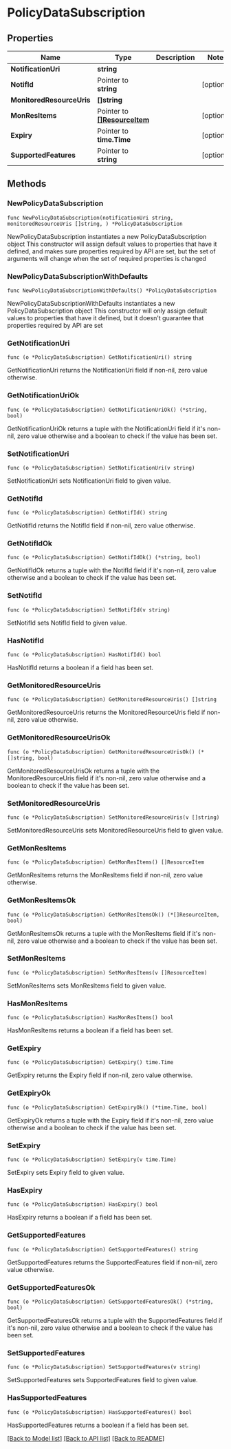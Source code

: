 # PolicyDataSubscription

## Properties

Name | Type | Description | Notes
------------ | ------------- | ------------- | -------------
**NotificationUri** | **string** |  | 
**NotifId** | Pointer to **string** |  | [optional] 
**MonitoredResourceUris** | **[]string** |  | 
**MonResItems** | Pointer to [**[]ResourceItem**](ResourceItem.md) |  | [optional] 
**Expiry** | Pointer to **time.Time** |  | [optional] 
**SupportedFeatures** | Pointer to **string** |  | [optional] 

## Methods

### NewPolicyDataSubscription

`func NewPolicyDataSubscription(notificationUri string, monitoredResourceUris []string, ) *PolicyDataSubscription`

NewPolicyDataSubscription instantiates a new PolicyDataSubscription object
This constructor will assign default values to properties that have it defined,
and makes sure properties required by API are set, but the set of arguments
will change when the set of required properties is changed

### NewPolicyDataSubscriptionWithDefaults

`func NewPolicyDataSubscriptionWithDefaults() *PolicyDataSubscription`

NewPolicyDataSubscriptionWithDefaults instantiates a new PolicyDataSubscription object
This constructor will only assign default values to properties that have it defined,
but it doesn't guarantee that properties required by API are set

### GetNotificationUri

`func (o *PolicyDataSubscription) GetNotificationUri() string`

GetNotificationUri returns the NotificationUri field if non-nil, zero value otherwise.

### GetNotificationUriOk

`func (o *PolicyDataSubscription) GetNotificationUriOk() (*string, bool)`

GetNotificationUriOk returns a tuple with the NotificationUri field if it's non-nil, zero value otherwise
and a boolean to check if the value has been set.

### SetNotificationUri

`func (o *PolicyDataSubscription) SetNotificationUri(v string)`

SetNotificationUri sets NotificationUri field to given value.


### GetNotifId

`func (o *PolicyDataSubscription) GetNotifId() string`

GetNotifId returns the NotifId field if non-nil, zero value otherwise.

### GetNotifIdOk

`func (o *PolicyDataSubscription) GetNotifIdOk() (*string, bool)`

GetNotifIdOk returns a tuple with the NotifId field if it's non-nil, zero value otherwise
and a boolean to check if the value has been set.

### SetNotifId

`func (o *PolicyDataSubscription) SetNotifId(v string)`

SetNotifId sets NotifId field to given value.

### HasNotifId

`func (o *PolicyDataSubscription) HasNotifId() bool`

HasNotifId returns a boolean if a field has been set.

### GetMonitoredResourceUris

`func (o *PolicyDataSubscription) GetMonitoredResourceUris() []string`

GetMonitoredResourceUris returns the MonitoredResourceUris field if non-nil, zero value otherwise.

### GetMonitoredResourceUrisOk

`func (o *PolicyDataSubscription) GetMonitoredResourceUrisOk() (*[]string, bool)`

GetMonitoredResourceUrisOk returns a tuple with the MonitoredResourceUris field if it's non-nil, zero value otherwise
and a boolean to check if the value has been set.

### SetMonitoredResourceUris

`func (o *PolicyDataSubscription) SetMonitoredResourceUris(v []string)`

SetMonitoredResourceUris sets MonitoredResourceUris field to given value.


### GetMonResItems

`func (o *PolicyDataSubscription) GetMonResItems() []ResourceItem`

GetMonResItems returns the MonResItems field if non-nil, zero value otherwise.

### GetMonResItemsOk

`func (o *PolicyDataSubscription) GetMonResItemsOk() (*[]ResourceItem, bool)`

GetMonResItemsOk returns a tuple with the MonResItems field if it's non-nil, zero value otherwise
and a boolean to check if the value has been set.

### SetMonResItems

`func (o *PolicyDataSubscription) SetMonResItems(v []ResourceItem)`

SetMonResItems sets MonResItems field to given value.

### HasMonResItems

`func (o *PolicyDataSubscription) HasMonResItems() bool`

HasMonResItems returns a boolean if a field has been set.

### GetExpiry

`func (o *PolicyDataSubscription) GetExpiry() time.Time`

GetExpiry returns the Expiry field if non-nil, zero value otherwise.

### GetExpiryOk

`func (o *PolicyDataSubscription) GetExpiryOk() (*time.Time, bool)`

GetExpiryOk returns a tuple with the Expiry field if it's non-nil, zero value otherwise
and a boolean to check if the value has been set.

### SetExpiry

`func (o *PolicyDataSubscription) SetExpiry(v time.Time)`

SetExpiry sets Expiry field to given value.

### HasExpiry

`func (o *PolicyDataSubscription) HasExpiry() bool`

HasExpiry returns a boolean if a field has been set.

### GetSupportedFeatures

`func (o *PolicyDataSubscription) GetSupportedFeatures() string`

GetSupportedFeatures returns the SupportedFeatures field if non-nil, zero value otherwise.

### GetSupportedFeaturesOk

`func (o *PolicyDataSubscription) GetSupportedFeaturesOk() (*string, bool)`

GetSupportedFeaturesOk returns a tuple with the SupportedFeatures field if it's non-nil, zero value otherwise
and a boolean to check if the value has been set.

### SetSupportedFeatures

`func (o *PolicyDataSubscription) SetSupportedFeatures(v string)`

SetSupportedFeatures sets SupportedFeatures field to given value.

### HasSupportedFeatures

`func (o *PolicyDataSubscription) HasSupportedFeatures() bool`

HasSupportedFeatures returns a boolean if a field has been set.


[[Back to Model list]](../README.md#documentation-for-models) [[Back to API list]](../README.md#documentation-for-api-endpoints) [[Back to README]](../README.md)


